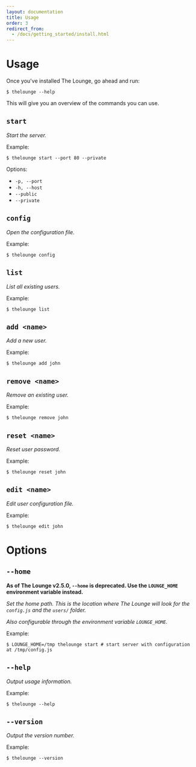```yaml
---
layout: documentation
title: Usage
order: 3
redirect_from:
  - /docs/getting_started/install.html
---
```


# Usage

Once you've installed The Lounge, go ahead and run:

```
$ thelounge --help
```

This will give you an overview of the commands you can use.

## `start`

_Start the server._

Example:

```
$ thelounge start --port 80 --private
```

Options:

- `-p, --port`
- `-h, --host`
- `--public`
- `--private`

## `config`

_Open the configuration file._

Example:

```
$ thelounge config
```

## `list`

_List all existing users._

Example:

```
$ thelounge list
```

## `add <name>`

_Add a new user._

Example:

```
$ thelounge add john
```

## `remove <name>`

_Remove an existing user._

Example:

```
$ thelounge remove john
```

## `reset <name>`

_Reset user password._

Example:

```
$ thelounge reset john
```

## `edit <name>`

_Edit user configuration file._

Example:

```
$ thelounge edit john
```

# Options

## `--home`

<div class="alert alert-danger" role="alert">
    <strong>As of The Lounge v2.5.0, <code>--home</code> is deprecated. Use the <code>LOUNGE_HOME</code> environment variable instead.</strong>
</div>

_Set the home path. This is the location where The Lounge will look for the `config.js` and the `users/` folder._

*Also configurable through the environment variable `LOUNGE_HOME`.*

Example:

```
$ LOUNGE_HOME=/tmp thelounge start # start server with configuration at /tmp/config.js
```

## `--help`

_Output usage information._

Example:

```
$ thelounge --help
```

## `--version`

_Output the version number._

Example:

```
$ thelounge --version
```
